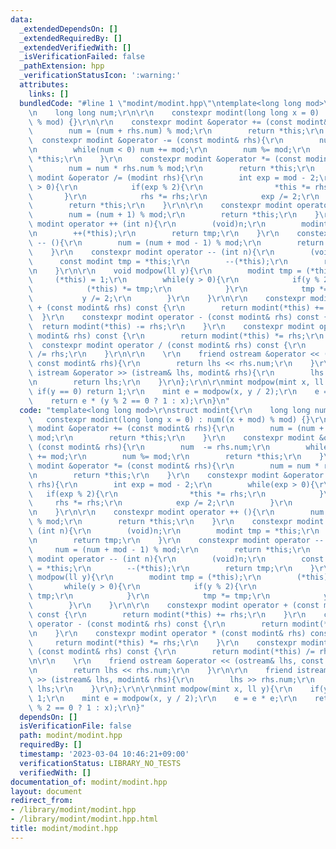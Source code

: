 ```yaml
---
data:
  _extendedDependsOn: []
  _extendedRequiredBy: []
  _extendedVerifiedWith: []
  _isVerificationFailed: false
  _pathExtension: hpp
  _verificationStatusIcon: ':warning:'
  attributes:
    links: []
  bundledCode: "#line 1 \"modint/modint.hpp\"\ntemplate<long long mod>\r\nstruct modint{\r\
    \n    long long num;\r\n\r\n    constexpr modint(long long x = 0) : num((x + mod)\
    \ % mod) {}\r\n\r\n    constexpr modint &operator += (const modint& rhs){\r\n\
    \        num = (num + rhs.num) % mod;\r\n        return *this;\r\n    }\r\n  \
    \  constexpr modint &operator -= (const modint& rhs){\r\n        num  -= rhs.num;\r\
    \n        while(num < 0) num += mod;\r\n        num %= mod;\r\n        return\
    \ *this;\r\n    }\r\n    constexpr modint &operator *= (const modint& rhs){\r\n\
    \        num = num * rhs.num % mod;\r\n        return *this;\r\n    }\r\n    constexpr\
    \ modint &operator /= (modint rhs){\r\n        int exp = mod - 2;\r\n        while(exp\
    \ > 0){\r\n            if(exp % 2){\r\n                *this *= rhs;\r\n     \
    \       }\r\n            rhs *= rhs;\r\n            exp /= 2;\r\n        }\r\n\
    \        return *this;\r\n    }\r\n\r\n    constexpr modint operator ++ (){\r\n\
    \        num = (num + 1) % mod;\r\n        return *this;\r\n    }\r\n    constexpr\
    \ modint operator ++ (int n){\r\n        (void)n;\r\n        modint tmp = *this;\r\
    \n        ++(*this);\r\n        return tmp;\r\n    }\r\n    constexpr modint operator\
    \ -- (){\r\n        num = (num + mod - 1) % mod;\r\n        return *this;\r\n\
    \    }\r\n    constexpr modint operator -- (int n){\r\n        (void)n;\r\n  \
    \      const modint tmp = *this;\r\n        --(*this);\r\n        return tmp;\r\
    \n    }\r\n\r\n    void modpow(ll y){\r\n        modint tmp = (*this);\r\n   \
    \     (*this) = 1;\r\n        while(y > 0){\r\n            if(y % 2){\r\n    \
    \            (*this) *= tmp;\r\n            }\r\n            tmp *= tmp;\r\n \
    \           y /= 2;\r\n        }\r\n    }\r\n\r\n    constexpr modint operator\
    \ + (const modint& rhs) const {\r\n        return modint(*this) += rhs;\r\n  \
    \  }\r\n    constexpr modint operator - (const modint& rhs) const {\r\n      \
    \  return modint(*this) -= rhs;\r\n    }\r\n    constexpr modint operator * (const\
    \ modint& rhs) const {\r\n        return modint(*this) *= rhs;\r\n    }\r\n  \
    \  constexpr modint operator / (const modint& rhs) const {\r\n        return modint(*this)\
    \ /= rhs;\r\n    }\r\n\r\n    \r\n    friend ostream &operator << (ostream& lhs,\
    \ const modint& rhs){\r\n        return lhs << rhs.num;\r\n    }\r\n\r\n    friend\
    \ istream &operator >> (istream& lhs, modint& rhs){\r\n        lhs >> rhs.num;\r\
    \n        return lhs;\r\n    }\r\n};\r\n\r\nmint modpow(mint x, ll y){\r\n   \
    \ if(y == 0) return 1;\r\n    mint e = modpow(x, y / 2);\r\n    e = e * e;\r\n\
    \    return e * (y % 2 == 0 ? 1 : x);\r\n}\n"
  code: "template<long long mod>\r\nstruct modint{\r\n    long long num;\r\n\r\n \
    \   constexpr modint(long long x = 0) : num((x + mod) % mod) {}\r\n\r\n    constexpr\
    \ modint &operator += (const modint& rhs){\r\n        num = (num + rhs.num) %\
    \ mod;\r\n        return *this;\r\n    }\r\n    constexpr modint &operator -=\
    \ (const modint& rhs){\r\n        num  -= rhs.num;\r\n        while(num < 0) num\
    \ += mod;\r\n        num %= mod;\r\n        return *this;\r\n    }\r\n    constexpr\
    \ modint &operator *= (const modint& rhs){\r\n        num = num * rhs.num % mod;\r\
    \n        return *this;\r\n    }\r\n    constexpr modint &operator /= (modint\
    \ rhs){\r\n        int exp = mod - 2;\r\n        while(exp > 0){\r\n         \
    \   if(exp % 2){\r\n                *this *= rhs;\r\n            }\r\n       \
    \     rhs *= rhs;\r\n            exp /= 2;\r\n        }\r\n        return *this;\r\
    \n    }\r\n\r\n    constexpr modint operator ++ (){\r\n        num = (num + 1)\
    \ % mod;\r\n        return *this;\r\n    }\r\n    constexpr modint operator ++\
    \ (int n){\r\n        (void)n;\r\n        modint tmp = *this;\r\n        ++(*this);\r\
    \n        return tmp;\r\n    }\r\n    constexpr modint operator -- (){\r\n   \
    \     num = (num + mod - 1) % mod;\r\n        return *this;\r\n    }\r\n    constexpr\
    \ modint operator -- (int n){\r\n        (void)n;\r\n        const modint tmp\
    \ = *this;\r\n        --(*this);\r\n        return tmp;\r\n    }\r\n\r\n    void\
    \ modpow(ll y){\r\n        modint tmp = (*this);\r\n        (*this) = 1;\r\n \
    \       while(y > 0){\r\n            if(y % 2){\r\n                (*this) *=\
    \ tmp;\r\n            }\r\n            tmp *= tmp;\r\n            y /= 2;\r\n\
    \        }\r\n    }\r\n\r\n    constexpr modint operator + (const modint& rhs)\
    \ const {\r\n        return modint(*this) += rhs;\r\n    }\r\n    constexpr modint\
    \ operator - (const modint& rhs) const {\r\n        return modint(*this) -= rhs;\r\
    \n    }\r\n    constexpr modint operator * (const modint& rhs) const {\r\n   \
    \     return modint(*this) *= rhs;\r\n    }\r\n    constexpr modint operator /\
    \ (const modint& rhs) const {\r\n        return modint(*this) /= rhs;\r\n    }\r\
    \n\r\n    \r\n    friend ostream &operator << (ostream& lhs, const modint& rhs){\r\
    \n        return lhs << rhs.num;\r\n    }\r\n\r\n    friend istream &operator\
    \ >> (istream& lhs, modint& rhs){\r\n        lhs >> rhs.num;\r\n        return\
    \ lhs;\r\n    }\r\n};\r\n\r\nmint modpow(mint x, ll y){\r\n    if(y == 0) return\
    \ 1;\r\n    mint e = modpow(x, y / 2);\r\n    e = e * e;\r\n    return e * (y\
    \ % 2 == 0 ? 1 : x);\r\n}"
  dependsOn: []
  isVerificationFile: false
  path: modint/modint.hpp
  requiredBy: []
  timestamp: '2023-03-04 10:46:21+09:00'
  verificationStatus: LIBRARY_NO_TESTS
  verifiedWith: []
documentation_of: modint/modint.hpp
layout: document
redirect_from:
- /library/modint/modint.hpp
- /library/modint/modint.hpp.html
title: modint/modint.hpp
---
```

